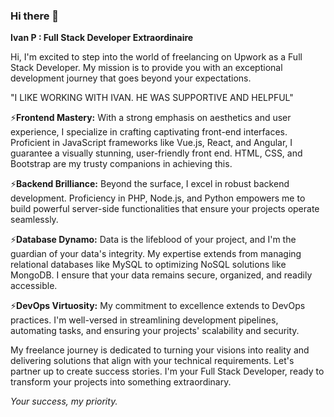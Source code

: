 ### Hi there 👋

<!--
**IvanPitukh/IvanPitukh** is a ✨ _special_ ✨ repository because its `README.md` (this file) appears on your GitHub profile.

Here are some ideas to get you started:

- 🔭 I’m currently working on ...
- 🌱 I’m currently learning ...
- 👯 I’m looking to collaborate on ...
- 🤔 I’m looking for help with ...
- 💬 Ask me about ...
- 📫 How to reach me: ...
- 😄 Pronouns: ...
- ⚡ Fun fact: ...
-->
**Ivan P : Full Stack Developer Extraordinaire**

Hi, I'm excited to step into the world of freelancing on Upwork as a Full Stack Developer. My mission is to provide you with an exceptional development journey that goes beyond your expectations.

"I LIKE WORKING WITH IVAN. HE WAS SUPPORTIVE AND HELPFUL"

⚡**Frontend Mastery:** With a strong emphasis on aesthetics and user experience, I specialize in crafting captivating front-end interfaces. Proficient in JavaScript frameworks like Vue.js, React, and Angular, I guarantee a visually stunning, user-friendly front end. HTML, CSS, and Bootstrap are my trusty companions in achieving this.

⚡**Backend Brilliance:** Beyond the surface, I excel in robust backend development. Proficiency in PHP, Node.js, and Python empowers me to build powerful server-side functionalities that ensure your projects operate seamlessly.

⚡**Database Dynamo:** Data is the lifeblood of your project, and I'm the guardian of your data's integrity. My expertise extends from managing relational databases like MySQL to optimizing NoSQL solutions like MongoDB. I ensure that your data remains secure, organized, and readily accessible.

⚡**DevOps Virtuosity:** My commitment to excellence extends to DevOps practices. I'm well-versed in streamlining development pipelines, automating tasks, and ensuring your projects' scalability and security.

My freelance journey is dedicated to turning your visions into reality and delivering solutions that align with your technical requirements. Let's partner up to create success stories. I'm your Full Stack Developer, ready to transform your projects into something extraordinary.

*Your success, my priority.*
